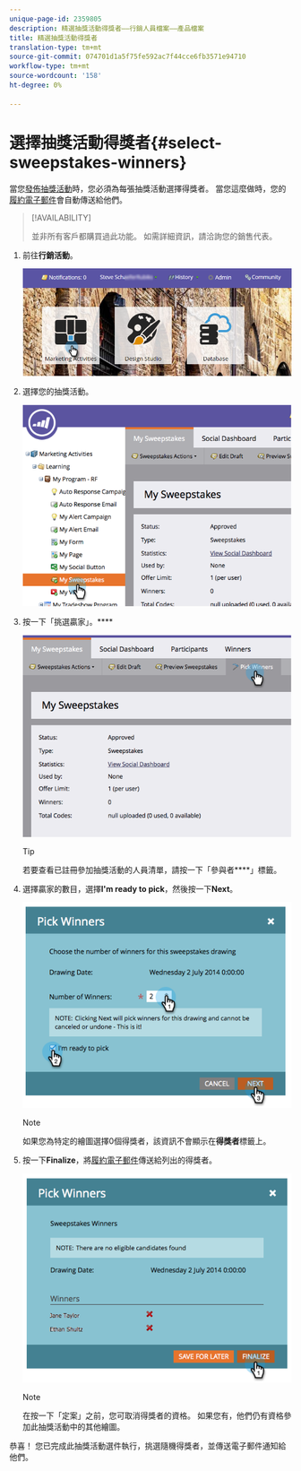 ```yaml
---
unique-page-id: 2359805
description: 精選抽獎活動得獎者——行銷人員檔案——產品檔案
title: 精選抽獎活動得獎者
translation-type: tm+mt
source-git-commit: 074701d1a5f75fe592ac7f44cce6fb3571e94710
workflow-type: tm+mt
source-wordcount: '158'
ht-degree: 0%

---
```



# 選擇抽獎活動得獎者{#select-sweepstakes-winners}

當您[發佈抽獎活動](/help/marketo/product-docs/demand-generation/social/sweepstakes/publish-a-sweepstakes.md)時，您必須為每張抽獎活動選擇得獎者。 當您這麼做時，您的[履約電子郵件](/help/marketo/product-docs/demand-generation/social/social-functions/use-emails-in-social-promotions.md)會自動傳送給他們。

>[!AVAILABILITY]
>
>並非所有客戶都購買過此功能。 如需詳細資訊，請洽詢您的銷售代表。

1. 前往&#x200B;**行銷活動**。

   ![](assets/login-marketing-activities.png)

1. 選擇您的抽獎活動。

   ![](assets/image2014-9-25-17-3a47-3a37.png)

1. 按一下「挑選贏家」。****

   ![](assets/image2014-9-25-17-3a47-3a49.png)

   >[!TIP]
   >
   >若要查看已註冊參加抽獎活動的人員清單，請按一下「參與者&#x200B;****」標籤。

1. 選擇贏家的數目，選擇&#x200B;**I&#39;m ready to pick**，然後按一下&#x200B;**Next**。

   ![](assets/image2014-9-25-17-3a49-3a2.png)

   >[!NOTE]
   >
   >如果您為特定的繪圖選擇0個得獎者，該資訊不會顯示在&#x200B;**得獎者**&#x200B;標籤上。

1. 按一下&#x200B;**Finalize**，將[履約電子郵件](/help/marketo/product-docs/demand-generation/social/referral-offers/send-referral-offer-fulfillment-email.md)傳送給列出的得獎者。

   ![](assets/image2014-9-25-17-3a49-3a48.png)

   >[!NOTE]
   >
   >在按一下「定案」之前，您可取消得獎者的資格。 如果您有，他們仍有資格參加此抽獎活動中的其他繪圖。

恭喜！ 您已完成此抽獎活動選件執行，挑選隨機得獎者，並傳送電子郵件通知給他們。
